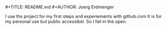 #+TITLE: README.md
#+AUTHOR: Joerg Erdmenger

I use ths project for my first steps and experiements with github.com
It is for my personal use but public accessibel. So I fail in the open.